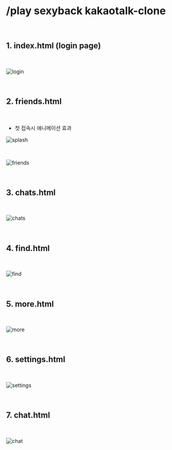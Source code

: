 # /play sexyback kakaotalk-clone

<br>

## 1. index.html (login page)
<br>

![login](https://user-images.githubusercontent.com/86466976/138563703-d1c3f1b5-187c-4ee4-b32a-647510285a5e.jpg)

<br>

## 2. friends.html
<br>

+ 첫 접속시 애니메이션 효과

![splash](https://user-images.githubusercontent.com/86466976/138563706-f7689681-7120-4595-983a-3a0db32beac7.gif)

<br>

![friends](https://user-images.githubusercontent.com/86466976/138563707-cb13cc03-42df-4275-90f6-aaa2b1fe7a5d.jpg)

<br>

## 3. chats.html
<br>

![chats](https://user-images.githubusercontent.com/86466976/138563712-ceede4fe-d1f0-4a76-a5ac-59fa829fc11f.jpg)

<br>

## 4. find.html
<br>

![find](https://user-images.githubusercontent.com/86466976/138563715-91b9fb5c-1998-4185-bbb9-c974e978c175.jpg)

<br>

## 5. more.html
<br>

![more](https://user-images.githubusercontent.com/86466976/138563725-233d2a9f-0e1c-4a26-8e49-d6308838377d.jpg)

<br>

## 6. settings.html
<br>

![settings](https://user-images.githubusercontent.com/86466976/138563729-833f676f-977f-403f-8c1e-11997b2cca6a.jpg)

<br>

## 7. chat.html
<br>

![chat](https://user-images.githubusercontent.com/86466976/138563735-e251ca17-6522-4e87-8ab0-795dfa213893.jpg)

<br>
